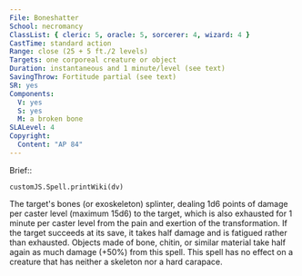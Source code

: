 ```yaml
---
File: Boneshatter
School: necromancy
ClassList: { cleric: 5, oracle: 5, sorcerer: 4, wizard: 4 }
CastTime: standard action
Range: close (25 + 5 ft./2 levels)
Targets: one corporeal creature or object
Duration: instantaneous and 1 minute/level (see text)
SavingThrow: Fortitude partial (see text)
SR: yes
Components:
  V: yes
  S: yes
  M: a broken bone
SLALevel: 4
Copyright:
  Content: "AP 84"
---
```

Brief:: 

```dataviewjs
customJS.Spell.printWiki(dv)
```

The target's bones (or exoskeleton) splinter, dealing 1d6 points of damage per caster level (maximum 15d6) to the target, which is also exhausted for 1 minute per caster level from the pain and exertion of the transformation.  If the target succeeds at its save, it takes half damage and is fatigued rather than exhausted. Objects made of bone, chitin, or similar material take half again as much damage (+50%) from this spell. This spell has no effect on a creature that has neither a skeleton nor a hard carapace.
